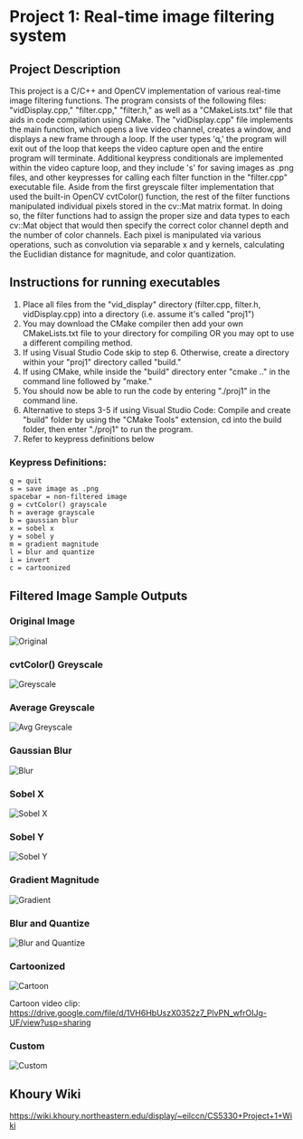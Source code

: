# Project 1: Real-time image filtering system

## Project Description

This project is a C/C++ and OpenCV implementation of various real-time image filtering functions. The program consists of the following files: "vidDisplay.cpp," "filter.cpp," "filter.h," as well as a "CMakeLists.txt" file that aids in code compilation using CMake. The "vidDisplay.cpp" file implements the main function, which opens a live video channel, creates a window, and displays a new frame through a loop. If the user types 'q,' the program will exit out of the loop that keeps the video capture open and the entire program will terminate. Additional keypress conditionals are implemented within the video capture loop, and they include 's' for saving images as .png files, and other keypresses for calling each filter function in the "filter.cpp" executable file. Aside from the first greyscale filter implementation that used the built-in OpenCV cvtColor() function, the rest of the filter functions manipulated individual pixels stored in the cv::Mat matrix format. In doing so, the filter functions had to assign the proper size and data types to each cv::Mat object that would then specify the correct color channel depth and the number of color channels. Each pixel is manipulated via various operations, such as convolution via separable x and y kernels, calculating the Euclidian distance for magnitude, and color quantization. 

## Instructions for running executables 

1. Place all files from the "vid_display" directory (filter.cpp, filter.h, vidDisplay.cpp) into a directory (i.e. assume it's called "proj1") <br />
2. You may download the CMake compiler then add your own CMakeLists.txt file to your directory for compiling OR you may opt to use a different compiling method.
3. If using Visual Studio Code skip to step 6. Otherwise, create a directory within your "proj1" directory called "build."<br />
4. If using CMake, while inside the "build" directory enter "cmake .." in the command line followed by "make." <br />
5. You should now be able to run the code by entering "./proj1" in the command line. <br />
6. Alternative to steps 3-5 if using Visual Studio Code: Compile and create "build" folder by using the "CMake Tools" extension, cd into the build folder, then enter "./proj1" to run the program. <br />
7. Refer to keypress definitions below 

### Keypress Definitions:
```
q = quit
s = save image as .png
spacebar = non-filtered image
g = cvtColor() grayscale
h = average grayscale
b = gaussian blur
x = sobel x
y = sobel y
m = gradient magnitude
l = blur and quantize
i = invert
c = cartoonized
```

## Filtered Image Sample Outputs

### Original Image

![Original](image_samples/lamp0.png)

### cvtColor() Greyscale

![Greyscale](image_samples/lamp1.png)

### Average Greyscale
![Avg Greyscale](image_samples/lamp2.png)

### Gaussian Blur
![Blur](image_samples/lamp3.png)

### Sobel X
![Sobel X](image_samples/lamp4.png)

### Sobel Y
![Sobel Y](image_samples/lamp5.png)

### Gradient Magnitude
![Gradient](image_samples/lamp6.png)

### Blur and Quantize
![Blur and Quantize](image_samples/lamp7.png)

### Cartoonized
![Cartoon](image_samples/lamp8.png)

Cartoon video clip: https://drive.google.com/file/d/1VH6HbUszX0352z7_PlvPN_wfrOIJg-UF/view?usp=sharing

### Custom
![Custom](image_samples/lamp9.png)

## Khoury Wiki
https://wiki.khoury.northeastern.edu/display/~eilccn/CS5330+Project+1+Wiki 

